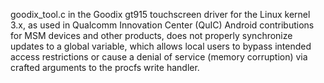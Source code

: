 goodix_tool.c in the Goodix gt915 touchscreen driver for the Linux kernel 3.x, as used in Qualcomm Innovation Center (QuIC) Android contributions for MSM devices and other products, does not properly synchronize updates to a global variable, which allows local users to bypass intended access restrictions or cause a denial of service (memory corruption) via crafted arguments to the procfs write handler.